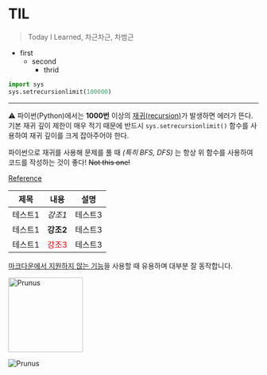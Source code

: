 # TIL
> Today I Learned, 차근차근, 차범근

- first
  - second
    - thrid
     
```python
import sys
sys.setrecursionlimit(100000)
```
---
⚠️ 파이썬(Python)에서는 **1000번** 이상의 <u>재귀(recursion)</u>가 발생하면 에러가 뜬다.   
기본 재귀 깊이 제한이 매우 적기 때문에 반드시 `sys.setrecursionlimit()` 함수를 사용하여 재귀 깊이를 크게 잡아주어야 한다.

파이썬으로 재귀를 사용해 문제를 풀 때 *(특히 BFS, DFS)* 는 항상 위 함수를 사용하여 코드를 작성하는 것이 좋다!  ~~Not this one!~~


 [Reference](https://ye5ni.tistory.com/178)


|제목|내용|설명|
|:---:|:---:|:---:|
|테스트1|*강조1*|테스트3|
|테스트1|**강조2**|테스트3|
|테스트1|<span style="color:red">강조3</span>|테스트3|

<u>마크다운에서 지원하지 않는 기능</u>을 사용할 때 유용하며 대부분 잘 동작합니다.

<img width="150" src="http://www.gstatic.com/webp/gallery/4.jpg" alt="Prunus" title="A Wild Cherry (Prunus avium) in flower">

![Prunus](http://www.gstatic.com/webp/gallery/4.jpg)


